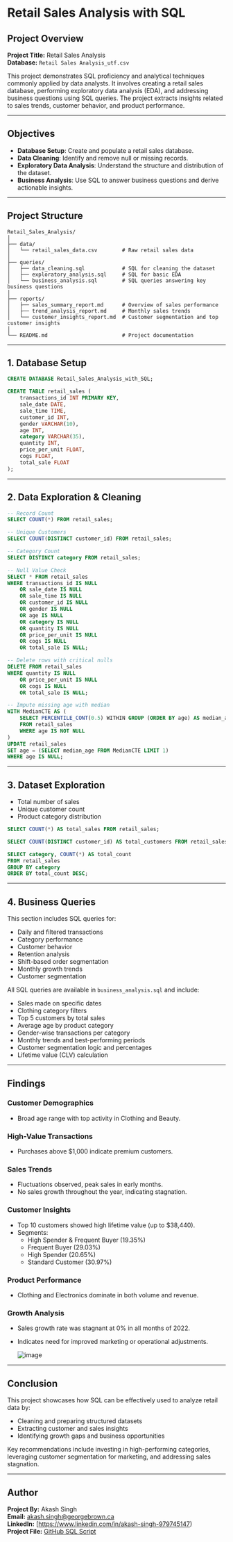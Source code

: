 # Retail Sales Analysis with SQL

## Project Overview

**Project Title:** Retail Sales Analysis  
**Database:** `Retail Sales Analysis_utf.csv`

This project demonstrates SQL proficiency and analytical techniques commonly applied by data analysts. It involves creating a retail sales database, performing exploratory data analysis (EDA), and addressing business questions using SQL queries. The project extracts insights related to sales trends, customer behavior, and product performance.

---

## Objectives

- **Database Setup**: Create and populate a retail sales database.
- **Data Cleaning**: Identify and remove null or missing records.
- **Exploratory Data Analysis**: Understand the structure and distribution of the dataset.
- **Business Analysis**: Use SQL to answer business questions and derive actionable insights.

---

## Project Structure

```
Retail_Sales_Analysis/
│
├── data/
│   └── retail_sales_data.csv        # Raw retail sales data
│
├── queries/
│   ├── data_cleaning.sql            # SQL for cleaning the dataset
│   ├── exploratory_analysis.sql     # SQL for basic EDA
│   └── business_analysis.sql        # SQL queries answering key business questions
│
├── reports/
│   ├── sales_summary_report.md      # Overview of sales performance
│   ├── trend_analysis_report.md     # Monthly sales trends
│   └── customer_insights_report.md  # Customer segmentation and top customer insights
│
└── README.md                        # Project documentation
```

---

## 1. Database Setup

```sql
CREATE DATABASE Retail_Sales_Analysis_with_SQL;

CREATE TABLE retail_sales (
    transactions_id INT PRIMARY KEY,
    sale_date DATE,
    sale_time TIME,
    customer_id INT,
    gender VARCHAR(10),
    age INT,
    category VARCHAR(35),
    quantity INT,
    price_per_unit FLOAT,
    cogs FLOAT,
    total_sale FLOAT
);
```

---

## 2. Data Exploration & Cleaning

```sql
-- Record Count
SELECT COUNT(*) FROM retail_sales;

-- Unique Customers
SELECT COUNT(DISTINCT customer_id) FROM retail_sales;

-- Category Count
SELECT DISTINCT category FROM retail_sales;

-- Null Value Check
SELECT * FROM retail_sales
WHERE transactions_id IS NULL
    OR sale_date IS NULL
    OR sale_time IS NULL
    OR customer_id IS NULL
    OR gender IS NULL
    OR age IS NULL
    OR category IS NULL
    OR quantity IS NULL
    OR price_per_unit IS NULL
    OR cogs IS NULL
    OR total_sale IS NULL;

-- Delete rows with critical nulls
DELETE FROM retail_sales
WHERE quantity IS NULL
    OR price_per_unit IS NULL
    OR cogs IS NULL
    OR total_sale IS NULL;

-- Impute missing age with median
WITH MedianCTE AS (
    SELECT PERCENTILE_CONT(0.5) WITHIN GROUP (ORDER BY age) AS median_age
    FROM retail_sales
    WHERE age IS NOT NULL
)
UPDATE retail_sales
SET age = (SELECT median_age FROM MedianCTE LIMIT 1)
WHERE age IS NULL;
```

---

## 3. Dataset Exploration

- Total number of sales
- Unique customer count
- Product category distribution

```sql
SELECT COUNT(*) AS total_sales FROM retail_sales;

SELECT COUNT(DISTINCT customer_id) AS total_customers FROM retail_sales;

SELECT category, COUNT(*) AS total_count
FROM retail_sales
GROUP BY category
ORDER BY total_count DESC;
```

---

## 4. Business Queries

This section includes SQL queries for:

- Daily and filtered transactions
- Category performance
- Customer behavior
- Retention analysis
- Shift-based order segmentation
- Monthly growth trends
- Customer segmentation

All SQL queries are available in `business_analysis.sql` and include:

- Sales made on specific dates
- Clothing category filters
- Top 5 customers by total sales
- Average age by product category
- Gender-wise transactions per category
- Monthly trends and best-performing periods
- Customer segmentation logic and percentages
- Lifetime value (CLV) calculation

---

## Findings

### Customer Demographics

- Broad age range with top activity in Clothing and Beauty.

### High-Value Transactions

- Purchases above $1,000 indicate premium customers.

### Sales Trends

- Fluctuations observed, peak sales in early months.
- No sales growth throughout the year, indicating stagnation.

### Customer Insights

- Top 10 customers showed high lifetime value (up to $38,440).
- Segments:
  - High Spender & Frequent Buyer (19.35%)
  - Frequent Buyer (29.03%)
  - High Spender (20.65%)
  - Standard Customer (30.97%)

### Product Performance

- Clothing and Electronics dominate in both volume and revenue.

### Growth Analysis

- Sales growth rate was stagnant at 0% in all months of 2022.
- Indicates need for improved marketing or operational adjustments.

  ![image](https://github.com/user-attachments/assets/ce7c2d64-6da0-4510-ba83-c697ee5c8a72)


---

## Conclusion

This project showcases how SQL can be effectively used to analyze retail data by:

- Cleaning and preparing structured datasets
- Extracting customer and sales insights
- Identifying growth gaps and business opportunities

Key recommendations include investing in high-performing categories, leveraging customer segmentation for marketing, and addressing sales stagnation.

---

## Author

**Project By:** Akash Singh  
**Email:** [akash.singh@georgebrown.ca](mailto:akash.singh@georgebrown.ca)  
**LinkedIn:** [https://www.linkedin.com/in/akash-singh-979745147)    
**Project File:** [GitHub SQL Script](https://github.com/sahil-kishor/Retail-Sales-Analysis-with-SQL/blob/main/SQL%20Retail%20Sales%20Analysis.sql)
